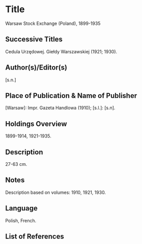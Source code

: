 # Title
Warsaw Stock Exchange (Poland), 1899-1935

## Successive Titles
Cedula Urzędowej. Giełdy Warszawskiej (1921; 1930).

## Author(s)/Editor(s)
[s.n.] 

## Place of Publication & Name of Publisher
[Warsaw]: Impr. Gazeta Handlowa (1910); [s.l.]: [s.n].

## Holdings Overview
1899-1914, 1921-1935.

## Description
27-63 cm.

## Notes
Description based on volumes: 1910, 1921, 1930.

## Language
Polish, French.

## List of References

